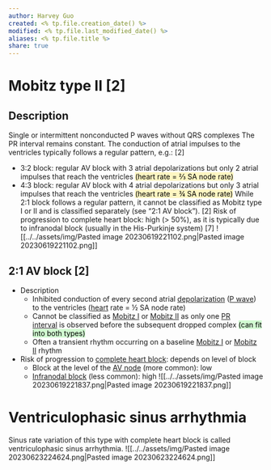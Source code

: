 ```yaml
---
author: Harvey Guo
created: <% tp.file.creation_date() %>
modified: <% tp.file.last_modified_date() %>
aliases: <% tp.file.title %>
share: true
---
```


# Mobitz type II [2]
## Description
Single or intermittent nonconducted P waves without QRS complexes
The PR interval remains constant.
The conduction of atrial impulses to the ventricles typically follows a regular pattern, e.g.: [2]
- 3:2 block: regular AV block with 3 atrial depolarizations but only 2 atrial impulses that reach the ventricles <mark style="background: #FFF3A3A6;">(heart rate = ⅔ SA node rate)</mark>
- 4:3 block: regular AV block with 4 atrial depolarizations but only 3 atrial impulses that reach the ventricles <mark style="background: #FFF3A3A6;">(heart rate = ¾ SA node rate)</mark>
While 2:1 block follows a regular pattern, it cannot be classified as Mobitz type I or II and is classified separately (see “2:1 AV block”). [2]
Risk of progression to complete heart block: high (> 50%), as it is typically due to infranodal block (usually in the His-Purkinje system) [7]
![[../../assets/img/Pasted image 20230619221102.png|Pasted image 20230619221102.png]]
## 2:1 AV block [2]
- Description
    - Inhibited conduction of every second atrial [depolarization](https://next.amboss.com/us/article/9o0NVS#Zd4e0a1caa2f5d32a12799b9d4209249e) ([P wave](https://next.amboss.com/us/article/pl0LBT#Z322a8570694c6bce37349457185e57ec)) to the ventricles ([heart](https://next.amboss.com/us/article/Up0bKS#Z4e3e2c1885949b623580f92078d56c7d) rate = ½ SA node rate)
    - Cannot be classified as [Mobitz I](https://next.amboss.com/us/article/I50Ylg#Zca92f712043769ba697744556f1b5329) or [Mobitz II](https://next.amboss.com/us/article/I50Ylg#Z2973e61dbeaa5ae61f37b14cf3992682) as only one [PR interval](https://next.amboss.com/us/article/pl0LBT#Z406c73ace582452b86d721321c6b8268) is observed before the subsequent dropped complex <mark style="background: #BBFABBA6;">(can fit into both types)</mark>
    - Often a transient rhythm occurring on a baseline [Mobitz I](https://next.amboss.com/us/article/I50Ylg#Zca92f712043769ba697744556f1b5329) or [Mobitz II](https://next.amboss.com/us/article/I50Ylg#Z2973e61dbeaa5ae61f37b14cf3992682) rhythm
- Risk of progression to [complete heart block](https://next.amboss.com/us/article/I50Ylg#Z610af26daeadb55232691548b0a56240): depends on level of block 
    - Block at the level of the [AV node](https://next.amboss.com/us/article/zo0reS#Z000838c1249fec206b77360ff0adc110) (more common): low
    - [Infranodal block](https://next.amboss.com/us/article/I50Ylg#Z35609ef53f24544b69bf3d1b22d82373) (less common): high
	![[../../assets/img/Pasted image 20230619221837.png|Pasted image 20230619221837.png]]
 # Ventriculophasic sinus arrhythmia
 Sinus rate variation of this type with complete heart block is called ventriculophasic sinus arrhythmia.
 ![[../../assets/img/Pasted image 20230623224624.png|Pasted image 20230623224624.png]]